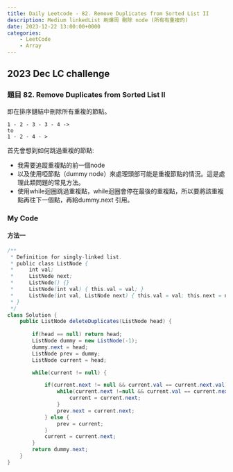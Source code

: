 ```yaml
---
title: Daily Leetcode - 82. Remove Duplicates from Sorted List II
description: Medium linkedList 刷爆周 刪除 node (所有有重複的)
date: 2023-12-22 13:00:00+0000
categories:
    - LeetCode
    - Array
---
```


##  2023 Dec LC challenge

### 題目 82. Remove Duplicates from Sorted List II

即在排序鏈結中刪除所有重複的節點。
```
1 - 2 - 3 - 3 - 4 ->
to
1 - 2 - 4 - >
```

首先會想到如何跳過重複的節點: 
* 我需要追蹤重複點的前一個node
* 以及使用啞節點（dummy node）來處理頭部可能是重複節點的情況。這是處理此類問題的常見方法。
* 使用while迴圈跳過重複點，while迴圈會停在最後的重複點，所以要將該重複點再往下一個點，再給dummy.next 引用。

### My Code

#### 方法一

```java
/**
 * Definition for singly-linked list.
 * public class ListNode {
 *     int val;
 *     ListNode next;
 *     ListNode() {}
 *     ListNode(int val) { this.val = val; }
 *     ListNode(int val, ListNode next) { this.val = val; this.next = next; }
 * }
 */
class Solution {
    public ListNode deleteDuplicates(ListNode head) {
        
        if(head == null) return head;
        ListNode dummy = new ListNode(-1);
        dummy.next = head;
        ListNode prev = dummy;
        ListNode current = head;

        while(current != null) {

            if(current.next != null && current.val == current.next.val) {
                while(current.next !=null && current.val == current.next.val) {
                    current = current.next;
                }
                prev.next = current.next;
            } else {
                prev = current;
            }
            current = current.next;
        }
        return dummy.next;
    }
}
```